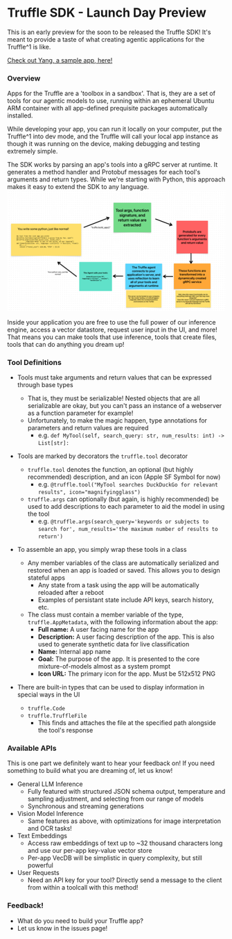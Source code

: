 # Truffle SDK - Launch Day Preview
This is an early preview for the soon to be released the Truffle SDK! It's meant to provide a taste of what creating agentic applications for the Truffle^1 is like.

[Check out Yang, a sample app, here!](https://github.com/deepshard/trufflesdk/blob/main/hisnameisyang.py)

### Overview

Apps for the Truffle are a 'toolbox in a sandbox'. That is, they are a set of tools for our agentic models to use, running within an ephemeral Ubuntu ARM container with all app-defined prequisite packages automatically installed.

While developing your app, you can run it locally on your computer, put the Truffle^1 into dev mode, and the Truffle will call your local app instance as though it was running on the device, making debugging and testing extremely simple. 

The SDK works by parsing an app's tools into a gRPC server at runtime. It generates a method handler and Protobuf messages for each tool's arguments and return types. 
While we're starting with Python, this approach makes it easy to extend the SDK to any language.
![SDK parsing diagram](./assets/sdk_parsing.png)

Inside your application you are free to use the full power of our inference engine, access a vector datastore, request user input in the UI, and more! That means you can make tools that use inference, tools that create files, tools that can do anything you dream up!


### Tool Definitions
- Tools must take arguments and return values that can be expressed through base types
  - That is, they must be serializable! Nested objects that are all serializable are okay, but you can't pass an instance of a webserver as a function parameter for example!
  - Unfortunately, to make the magic happen, type annotations for parameters and return values are required
    - e.g. `def MyTool(self, search_query: str, num_results: int) -> List[str]:` 
- Tools are marked by decorators the `truffle.tool` decorator
  - `truffle.tool` denotes the function, an optional (but highly recommended) description, and an icon (Apple SF Symbol for now)
     - e.g. `@truffle.tool("MyTool searches DuckDuckGo for relevant results", icon="magnifyingglass")`
  - `truffle.args` can optionally (but again, is highly recommended) be used to add descriptions to each parameter to aid the model in using the tool
     - e.g. `@truffle.args(search_query='keywords or subjects to search for', num_results='the maximum number of results to return')`

- To assemble an app, you simply wrap these tools in a class
  - Any member variables of the class are automatically serialized and restored when an app is loaded or saved. This allows you to design stateful apps
    - Any state from a task using the app will be automatically reloaded after a reboot
    - Examples of persistant state include API keys, search history, etc.
  - The class must contain a member variable of the type, `truffle.AppMetadata`, with the following information about the app:
    - **Full name:** A user facing name for the app
    - **Description:** A user facing description of the app. This is also used to generate synthetic data for live classification
    - **Name:** Internal app name
    - **Goal:** The purpose of the app. It is presented to the core mixture-of-models almost as a system prompt
    - **Icon URL:** The primary icon for the app. Must be 512x512 PNG

- There are built-in types that can be used to display information in special ways in the UI
  - `truffle.Code`
  - `truffle.TruffleFile`
    - This finds and attaches the file at the specified path alongside the tool's response

### Available APIs
This is one part we definitely want to hear your feedback on!
If you need something to build what you are dreaming of, let us know!

- General LLM Inference 
  - Fully featured with structured JSON schema output, temperature and sampling adjustment, and selecting from our range of models  
  - Synchronous and streaming generations
- Vision Model Inference
  - Same features as above, with optimizations for image interpretation and OCR tasks!
- Text Embeddings
  - Access raw embeddings of text up to ~32 thousand characters long and use our per-app key-value vector store
  - Per-app VecDB will be simplistic in query complexity, but still powerful
- User Requests
  - Need an API key for your tool? Directly send a message to the client from within a toolcall with this method!


### Feedback! 
- What do you need to build your Truffle app?
- Let us know in the issues page!

      
      

